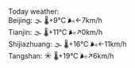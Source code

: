 Today weather:  
Beijing: 🌫  🌡️+9°C 🌬️←7km/h  
Tianjin: 🌫  🌡️+11°C 🌬️↗0km/h  
Shijiazhuang: 🌫  🌡️+16°C 🌬️←11km/h  
Tangshan: ☀️ 🌡️+19°C 🌬️↗6km/h  
